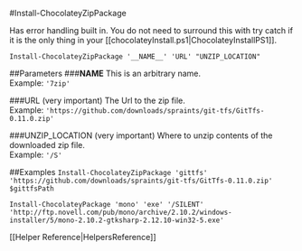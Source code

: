 #Install-ChocolateyZipPackage

Has error handling built in. You do not need to surround this with try catch if it is the only thing in your [[chocolateyInstall.ps1|ChocolateyInstallPS1]].  

`Install-ChocolateyZipPackage '__NAME__' 'URL' "UNZIP_LOCATION"`  

##Parameters
###__NAME__
This is an arbitrary name.  
Example: `'7zip'`  
  
###URL (very important)
The Url to the zip file.  
Example: `'https://github.com/downloads/spraints/git-tfs/GitTfs-0.11.0.zip'`  
  
###UNZIP_LOCATION (very important)
Where to unzip contents of the downloaded zip file.  
Example: `'/S'`  
  
##Examples
`Install-ChocolateyZipPackage 'gittfs' 'https://github.com/downloads/spraints/git-tfs/GitTfs-0.11.0.zip' $gittfsPath`  
  
`Install-ChocolateyPackage 'mono' 'exe' '/SILENT' 'http://ftp.novell.com/pub/mono/archive/2.10.2/windows-installer/5/mono-2.10.2-gtksharp-2.12.10-win32-5.exe'`  
  
[[Helper Reference|HelpersReference]]